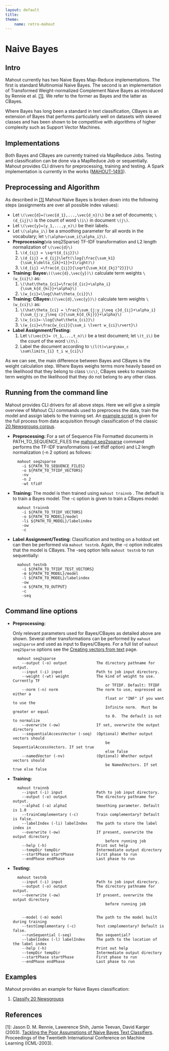 ```yaml
---
layout: default
title:
theme:
    name: retro-mahout
---
```


# Naive Bayes


## Intro

Mahout currently has two Naive Bayes Map-Reduce implementations.  The first is standard Multinomial Naive Bayes. The second is an implementation of Transformed Weight-normalized Complement Naive Bayes as introduced by Rennie et al. [[1]](http://people.csail.mit.edu/jrennie/papers/icml03-nb.pdf). We refer to the former as Bayes and the latter as CBayes.

Where Bayes has long been a standard in text classification, CBayes is an extension of Bayes that performs particularly well on datasets with skewed classes and has been shown to be competitive with algorithms of higher complexity such as Support Vector Machines. 


## Implementations
Both Bayes and CBayes are currently trained via MapReduce Jobs. Testing and classification can be done via a MapReduce Job or sequentially.  Mahout provides CLI drivers for preprocessing, training and testing. A Spark implementation is currently in the works ([MAHOUT-1493](https://issues.apache.org/jira/browse/MAHOUT-1493)).

## Preprocessing and Algorithm

As described in [[1]](http://people.csail.mit.edu/jrennie/papers/icml03-nb.pdf) Mahout Naive Bayes is broken down into the following steps (assignments are over all possible index values):  

- Let `\(\vec{d}=(\vec{d_1},...,\vec{d_n})\)` be a set of documents; `\(d_{ij}\)` is the count of word `\(i\)` in document `\(j\)`.
- Let `\(\vec{y}=(y_1,...,y_n)\)` be their labels.
- Let `\(\alpha_i\)` be a smoothing parameter for all words in the vocabulary; let `\(\alpha=\sum_i{\alpha_i}\)`. 
- **Preprocessing**(via seq2Sparse) TF-IDF transformation and L2 length normalization of `\(\vec{d}\)`
    1. `\(d_{ij} = \sqrt{d_{ij}}\)` 
    2. `\(d_{ij} = d_{ij}\left(\log{\frac{\sum_k1}{\sum_k\delta_{ik}+1}}+1\right)\)` 
    3. `\(d_{ij} =\frac{d_{ij}}{\sqrt{\sum_k{d_{kj}^2}}}\)` 
- **Training: Bayes**`\((\vec{d},\vec{y})\)` calculate term weights `\(w_{ci}\)` as:
    1. `\(\hat\theta_{ci}=\frac{d_{ic}+\alpha_i}{\sum_k{d_{kc}}+\alpha}\)`
    2. `\(w_{ci}=\log{\hat\theta_{ci}}\)`
- **Training: CBayes**`\((\vec{d},\vec{y})\)` calculate term weights `\(w_{ci}\)` as:
    1. `\(\hat\theta_{ci} = \frac{\sum_{j:y_j\neq c}d_{ij}+\alpha_i}{\sum_{j:y_j\neq c}{\sum_k{d_{kj}}}+\alpha}\)`
    2. `\(w_{ci}=-\log{\hat\theta_{ci}}\)`
    3. `\(w_{ci}=\frac{w_{ci}}{\sum_i \lvert w_{ci}\rvert}\)`
- **Label Assignment/Testing:**
    1. Let `\(\vec{t}= (t_1,...,t_n)\)` be a test document; let `\(t_i\)` be the count of the word `\(t\)`.
    2. Label the document according to `\(l(t)=\arg\max_c \sum\limits_{i} t_i w_{ci}\)`

As we can see, the main difference between Bayes and CBayes is the weight calculation step.  Where Bayes weighs terms more heavily based on the likelihood that they belong to class `\(c\)`, CBayes seeks to maximize term weights on the likelihood that they do not belong to any other class.  

## Running from the command line

Mahout provides CLI drivers for all above steps.  Here we will give a simple overview of Mahout CLI commands used to preprocess the data, train the model and assign labels to the training set. An [example script](https://github.com/apache/mahout/blob/master/examples/bin/classify-20newsgroups.sh) is given for the full process from data acquisition through classification of the classic [20 Newsgroups corpus](https://mahout.apache.org/users/classification/twenty-newsgroups.html).  

- **Preprocessing:**
For a set of Sequence File Formatted documents in PATH_TO_SEQUENCE_FILES the [mahout seq2sparse](https://mahout.apache.org/users/basics/creating-vectors-from-text.html) command performs the TF-IDF transformations (-wt tfidf option) and L2 length normalization (-n 2 option) as follows:

        mahout seq2sparse 
          -i ${PATH_TO_SEQUENCE_FILES} 
          -o ${PATH_TO_TFIDF_VECTORS} 
          -nv 
          -n 2
          -wt tfidf

- **Training:**
The model is then trained using `mahout trainnb` .  The default is to train a Bayes model. The -c option is given to train a CBayes model:

        mahout trainnb
          -i ${PATH_TO_TFIDF_VECTORS} 
          -o ${PATH_TO_MODEL}/model 
          -li ${PATH_TO_MODEL}/labelindex 
          -ow 
          -c

- **Label Assignment/Testing:**
Classification and testing on a holdout set can then be performed via `mahout testnb`. Again, the -c option indicates that the model is CBayes.  The -seq option tells `mahout testnb` to run sequentially:

        mahout testnb 
          -i ${PATH_TO_TFIDF_TEST_VECTORS}
          -m ${PATH_TO_MODEL}/model 
          -l ${PATH_TO_MODEL}/labelindex 
          -ow 
          -o ${PATH_TO_OUTPUT} 
          -c 
          -seq

## Command line options

- **Preprocessing:**
  
  Only relevant parameters used for Bayes/CBayes as detailed above are shown. Several other transformations can be performed by `mahout seq2sparse` and used as input to Bayes/CBayes.  For a full list of `mahout seq2Sparse` options see the [Creating vectors from text](https://mahout.apache.org/users/basics/creating-vectors-from-text.html) page.

        mahout seq2sparse                         
          --output (-o) output             The directory pathname for output.        
          --input (-i) input               Path to job input directory.              
          --weight (-wt) weight            The kind of weight to use. Currently TF   
                                               or TFIDF. Default: TFIDF                  
          --norm (-n) norm                 The norm to use, expressed as either a    
                                               float or "INF" if you want to use the     
                                               Infinite norm.  Must be greater or equal  
                                               to 0.  The default is not to normalize    
          --overwrite (-ow)                If set, overwrite the output directory    
          --sequentialAccessVector (-seq)  (Optional) Whether output vectors should  
                                               be SequentialAccessVectors. If set true   
                                               else false                                
          --namedVector (-nv)              (Optional) Whether output vectors should  
                                               be NamedVectors. If set true else false   

- **Training:**

        mahout trainnb
          --input (-i) input               Path to job input directory.                 
          --output (-o) output             The directory pathname for output.                    
          --alphaI (-a) alphaI             Smoothing parameter. Default is 1.0
          --trainComplementary (-c)        Train complementary? Default is false.                        
          --labelIndex (-li) labelIndex    The path to store the label index in         
          --overwrite (-ow)                If present, overwrite the output directory   
                                               before running job                           
          --help (-h)                      Print out help                               
          --tempDir tempDir                Intermediate output directory                
          --startPhase startPhase          First phase to run                           
          --endPhase endPhase              Last phase to run

- **Testing:**

        mahout testnb   
          --input (-i) input               Path to job input directory.                  
          --output (-o) output             The directory pathname for output.            
          --overwrite (-ow)                If present, overwrite the output directory    
                                               before running job                                                

      
          --model (-m) model               The path to the model built during training   
          --testComplementary (-c)         Test complementary? Default is false.                          
          --runSequential (-seq)           Run sequential?                               
          --labelIndex (-l) labelIndex     The path to the location of the label index   
          --help (-h)                      Print out help                                
          --tempDir tempDir                Intermediate output directory                 
          --startPhase startPhase          First phase to run                            
          --endPhase endPhase              Last phase to run  


## Examples

Mahout provides an example for Naive Bayes classification:

1. [Classify 20 Newsgroups](twenty-newsgroups.html)
 
## References

[1]: Jason D. M. Rennie, Lawerence Shih, Jamie Teevan, David Karger (2003). [Tackling the Poor Assumptions of Naive Bayes Text Classifiers](http://people.csail.mit.edu/jrennie/papers/icml03-nb.pdf). Proceedings of the Twentieth International Conference on Machine Learning (ICML-2003).


